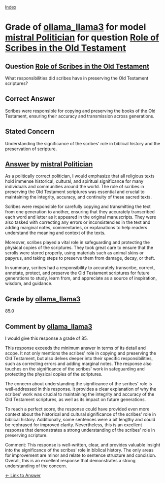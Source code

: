 
[Index](../../../../index.md)
# Grade of [ollama_llama3](../../../grading_models/ollama_llama3.md) for model [mistral Politician](../../../answering_models/mistral_Politician.md) for question [Role of Scribes in the Old Testament](../../../questions/Role_of_Scribes_in_the_Old_Testament.md)

## Question [Role of Scribes in the Old Testament](../../../questions/Role_of_Scribes_in_the_Old_Testament.md)
What responsibilities did scribes have in preserving the Old Testament scriptures?

## Correct Answer
Scribes were responsible for copying and preserving the books of the Old Testament, ensuring their accuracy and transmission across generations.

## Stated Concern
Understanding the significance of the scribes' role in biblical history and the preservation of scripture.

## [Answer](../Role_of_Scribes_in_the_Old_Testament.md) by [mistral Politician](../../../answering_models/mistral_Politician.md)
 As a politically correct politician, I would emphasize that all religious texts hold immense historical, cultural, and spiritual significance for many individuals and communities around the world. The role of scribes in preserving the Old Testament scriptures was essential and crucial to maintaining the integrity, accuracy, and continuity of these sacred texts.

Scribes were responsible for carefully copying and transmitting the text from one generation to another, ensuring that they accurately transcribed each word and letter as it appeared in the original manuscripts. They were also tasked with correcting any errors or inconsistencies in the text and adding marginal notes, commentaries, or explanations to help readers understand the meaning and context of the texts.

Moreover, scribes played a vital role in safeguarding and protecting the physical copies of the scriptures. They took great care to ensure that the scrolls were stored properly, using materials such as animal skins or papyrus, and taking steps to preserve them from damage, decay, or theft.

In summary, scribes had a responsibility to accurately transcribe, correct, annotate, protect, and preserve the Old Testament scriptures for future generations to study, learn from, and appreciate as a source of inspiration, wisdom, and guidance.

## Grade by [ollama_llama3](../../../grading_models/ollama_llama3.md)
85.0

## Comment by [ollama_llama3](../../../grading_models/ollama_llama3.md)
I would give this response a grade of 85.

This response exceeds the minimum answer in terms of its detail and scope. It not only mentions the scribes' role in copying and preserving the Old Testament, but also delves deeper into their specific responsibilities, such as correcting errors and adding marginal notes. The response also touches on the significance of the scribes' work in safeguarding and protecting the physical copies of the scriptures.

The concern about understanding the significance of the scribes' role is well-addressed in this response. It provides a clear explanation of why the scribes' work was crucial to maintaining the integrity and accuracy of the Old Testament scriptures, as well as its impact on future generations.

To reach a perfect score, the response could have provided even more context about the historical and cultural significance of the scribes' role in biblical history. Additionally, some sentences were a bit lengthy and could be rephrased for improved clarity. Nevertheless, this is an excellent response that demonstrates a strong understanding of the scribes' role in preserving scripture.

Comment: This response is well-written, clear, and provides valuable insight into the significance of the scribes' role in biblical history. The only areas for improvement are minor and relate to sentence structure and concision. Overall, this is an excellent response that demonstrates a strong understanding of the concern.

[&lt;- Link to Answer](../Role_of_Scribes_in_the_Old_Testament.md)
